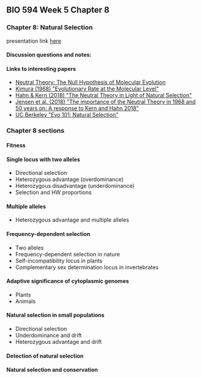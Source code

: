 ## BIO 594 Week 5 Chapter 8

### Chapter 8: Natural Selection

presentation link [here]() 

#### Discussion questions and notes:

#### Links to interesting papers

* [Neutral Theory: The Null Hypothesis of Molecular Evolution](https://www.nature.com/scitable/topicpage/neutral-theory-the-null-hypothesis-of-molecular-839/)
* [Kimura (1968) "Evolutionary Rate at the Molecular Level"](https://onlinelibrary.wiley.com/doi/full/10.1111/evo.13650#evo13650-bib-0018)
* [Hahn & Kern (2018) "The Neutral Theory in Light of Natural Selection" ](https://www.ncbi.nlm.nih.gov/pmc/articles/PMC5967545/)
* [Jensen et al. (2018) "The importance of the Neutral Theory in 1968 and 50 years on: A response to Kern and Hahn 2018"](https://onlinelibrary.wiley.com/doi/full/10.1111/evo.13650#evo13650-bib-0018)
* [UC Berkeley "Evo 101: Natural Selection"](https://evolution.berkeley.edu/evolution-101/mechanisms-the-processes-of-evolution/natural-selection/)

### Chapter 8 sections

#### Fitness

#### Single locus with two alleles

* Directional selection
* Heterozygous advantage (overdominance)
* Heterozygous disadvantage (underdominance)
* Selection and HW proportions

#### Multiple alleles

* Heterozygous advantage and multiple alleles

#### Frequency-dependent selection

* Two alleles
* Frequency-dependent selection in nature
* Self-incompatibility locus in plants
* Complementary sex determination locus in invertebrates

#### Adaptive significance of cytoplasmic genomes

* Plants
* Animals

#### Natural selection in small populations

* Directional selection
* Underdominance and drift
* Heterozygous advantage and drift

#### Detection of natural selection

#### Natural selection and conservation